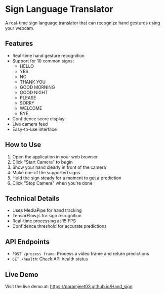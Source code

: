 # Sign Language Translator

A real-time sign language translator that can recognize hand gestures using your webcam.

## Features

- Real-time hand gesture recognition
- Support for 10 common signs:
  - HELLO
  - YES
  - NO
  - THANK YOU
  - GOOD MORNING
  - GOOD NIGHT
  - PLEASE
  - SORRY
  - WELCOME
  - BYE
- Confidence score display
- Live camera feed
- Easy-to-use interface

## How to Use

1. Open the application in your web browser
2. Click "Start Camera" to begin
3. Show your hand clearly in front of the camera
4. Make one of the supported signs
5. Hold the sign steady for a moment to get a prediction
6. Click "Stop Camera" when you're done

## Technical Details

- Uses MediaPipe for hand tracking
- TensorFlow.js for sign recognition
- Real-time processing at 15 FPS
- Confidence threshold for accurate predictions

## API Endpoints

- `POST /process_frame`: Process a video frame and return predictions
- `GET /health`: Check API health status

## Live Demo

Visit the live demo at: https://paramjeet03.github.io/Hand_sign 